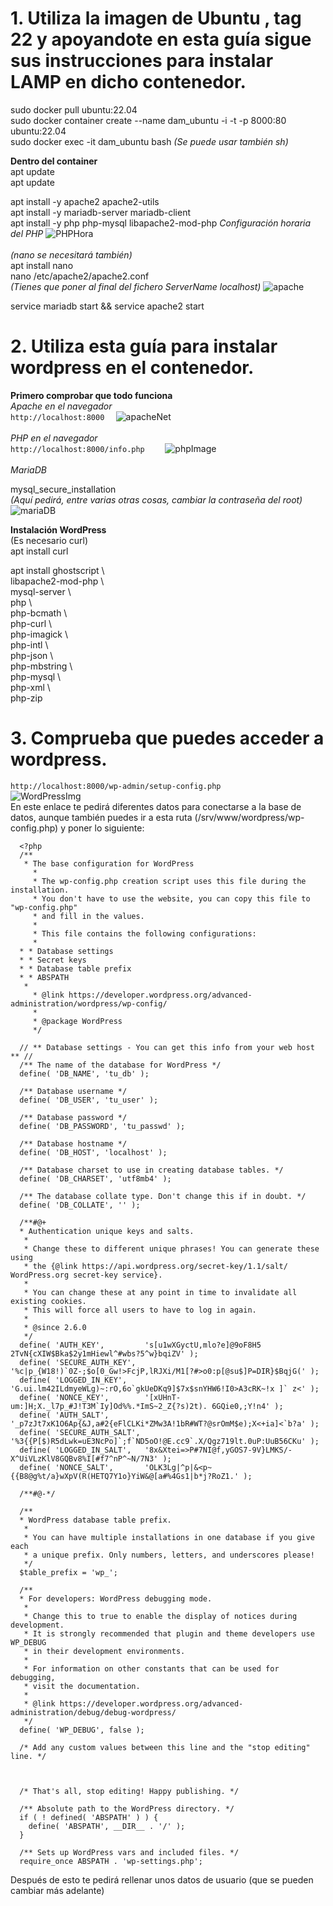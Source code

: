 # 1. Utiliza la imagen de Ubuntu , tag 22 y apoyandote en esta guía sigue sus instrucciones para instalar LAMP en dicho contenedor.
sudo docker pull ubuntu:22.04  
sudo docker container create --name dam_ubuntu -i -t -p 8000:80 ubuntu:22.04  
sudo docker exec -it dam_ubuntu bash *(Se puede usar también sh)*  

**Dentro del container**  
apt update  
apt update  

apt install -y apache2 apache2-utils  
apt install -y mariadb-server mariadb-client  
apt install -y php php-mysql libapache2-mod-php 
*Configuración horaria del PHP*
![PHPHora](https://github.com/YoelGarciaLago/dockerEJ4/blob/main/Captura%20de%20pantalla%20de%202024-10-25%2016-18-04.png?raw=true)  
<br>
*(nano se necesitará también)*  
apt install nano  
nano /etc/apache2/apache2.conf  
*(Tienes que poner al final del fichero ServerName localhost)*
![apache](https://github.com/YoelGarciaLago/dockerEJ4/blob/main/Captura%20de%20pantalla%20de%202024-10-25%2015-42-03.png?raw=true)  

service mariadb start && service apache2 start  

# 2. Utiliza esta guía para instalar wordpress en el contenedor.  
**Primero comprobar que todo funciona**  
*Apache en el navegador*  
`http://localhost:8000  `
![apacheNet](https://github.com/YoelGarciaLago/dockerEJ4/blob/main/Captura%20de%20pantalla%20de%202024-10-25%2016-16-07.png?raw=true)  
<br>
*PHP en el navegador*  
`http://localhost:8000/info.php    `
![phpImage](https://github.com/YoelGarciaLago/dockerEJ4/blob/main/Captura%20de%20pantalla%20de%202024-10-25%2016-17-04.png?raw=true)  
<br>
*MariaDB*

mysql_secure_installation  
*(Aquí pedirá, entre varias otras cosas, cambiar la contraseña del root)*  
![mariaDB](https://github.com/YoelGarciaLago/dockerEJ4/blob/main/Captura%20de%20pantalla%20de%202024-10-25%2015-42-53.png?raw=true)  

**Instalación WordPress**  
(Es necesario curl)  
apt install curl   

apt install ghostscript \  
                 libapache2-mod-php \  
                 mysql-server \  
                 php \  
                 php-bcmath \  
                 php-curl \  
                 php-imagick \  
                 php-intl \  
                 php-json \  
                 php-mbstring \  
                 php-mysql \  
                 php-xml \  
                 php-zip  

# 3. Comprueba que puedes acceder a wordpress.   
``http://localhost:8000/wp-admin/setup-config.php``    
![WordPressImg](https://github.com/YoelGarciaLago/dockerEJ4/blob/main/Captura%20de%20pantalla%20de%202024-10-25%2016-15-24.png?raw=true)    
En este enlace te pedirá diferentes datos para conectarse a la base de datos, aunque también puedes ir a esta ruta (/srv/www/wordpress/wp-config.php) y poner lo siguiente:   
```
  <?php
  /**
   * The base configuration for WordPress
     *
     * The wp-config.php creation script uses this file during the installation.
     * You don't have to use the website, you can copy this file to "wp-config.php"
     * and fill in the values.
     *
     * This file contains the following configurations:
     *
  * * Database settings
  * * Secret keys
  * * Database table prefix
  * * ABSPATH
   *
     * @link https://developer.wordpress.org/advanced-administration/wordpress/wp-config/
     *
     * @package WordPress
     */
  
  // ** Database settings - You can get this info from your web host ** //
  /** The name of the database for WordPress */
  define( 'DB_NAME', 'tu_db' );
  
  /** Database username */
  define( 'DB_USER', 'tu_user' );
  
  /** Database password */
  define( 'DB_PASSWORD', 'tu_passwd' );
  
  /** Database hostname */
  define( 'DB_HOST', 'localhost' );
  
  /** Database charset to use in creating database tables. */
  define( 'DB_CHARSET', 'utf8mb4' );
  
  /** The database collate type. Don't change this if in doubt. */
  define( 'DB_COLLATE', '' );
  
  /**#@+
  * Authentication unique keys and salts.
   *
   * Change these to different unique phrases! You can generate these using
   * the {@link https://api.wordpress.org/secret-key/1.1/salt/ WordPress.org secret-key service}.
   *
   * You can change these at any point in time to invalidate all existing cookies.
   * This will force all users to have to log in again.
   *
   * @since 2.6.0
   */
  define( 'AUTH_KEY',         's[u1wXGyctU,mlo?e]@9oF8H5 2TvN{cXIW$Bka$2y1mHiewl^#wbs?5^w}bqiZV' );
  define( 'SECURE_AUTH_KEY',  '%c|p_{W18!)`0Z-;$o[0_Gw!>FcjP,lRJXi/M1[?#>o0:p[@su$]P=DIR}$BqjG(' );
  define( 'LOGGED_IN_KEY',    'G.ui.lm42ILdmyeWLg)~:rO,6o`gkUeDKq9]$7x$snYHW6!I0>A3cRK~!x ]` z<' );
  define( 'NONCE_KEY',        '[xUHnT-um:]H;X._l7p_#J!T3M`Iy]Od%%.*ImS~2_Z{?s)2t). 6GQie0,;Y!n4' );
  define( 'AUTH_SALT',        '_p7zJt7xK1O6Ap{&J,a#2{eFlCLKi*ZMw3A!1bR#WT?@srOmM$e);X<+ia]<`b?a' );
  define( 'SECURE_AUTH_SALT', '%3{{P[$)R5dLwk=uE3NcPo]`;f`ND5oO!@E.cc9`.X/Qgz719lt.0uP:UuB56CKu' );
  define( 'LOGGED_IN_SALT',   '8x&Xtei=>P#7NI@f,yGOS7-9V}LMKS/-X^UiVLzKlV8GQBv8%I[#f7^nP^~N/7N3' );
  define( 'NONCE_SALT',       'OLK3Lg|^p|&<p~{{B8@g%t/a}wXpV(R(HETQ7Y1o}YiW&@[a#%4Gs1|b*j?RoZ1.' );
  
  /**#@-*/
  
  /**
  * WordPress database table prefix.
   *
   * You can have multiple installations in one database if you give each
   * a unique prefix. Only numbers, letters, and underscores please!
   */
  $table_prefix = 'wp_';
  
  /**
  * For developers: WordPress debugging mode.
   *
   * Change this to true to enable the display of notices during development.
   * It is strongly recommended that plugin and theme developers use WP_DEBUG
   * in their development environments.
   *
   * For information on other constants that can be used for debugging,
   * visit the documentation.
   *
   * @link https://developer.wordpress.org/advanced-administration/debug/debug-wordpress/
   */
  define( 'WP_DEBUG', false );
  
  /* Add any custom values between this line and the "stop editing" line. */
  
  
  
  /* That's all, stop editing! Happy publishing. */
  
  /** Absolute path to the WordPress directory. */
  if ( ! defined( 'ABSPATH' ) ) {
    define( 'ABSPATH', __DIR__ . '/' );
  }
  
  /** Sets up WordPress vars and included files. */
  require_once ABSPATH . 'wp-settings.php';
```
Después de esto te pedirá rellenar unos datos de usuario (que se pueden cambiar más adelante) 


